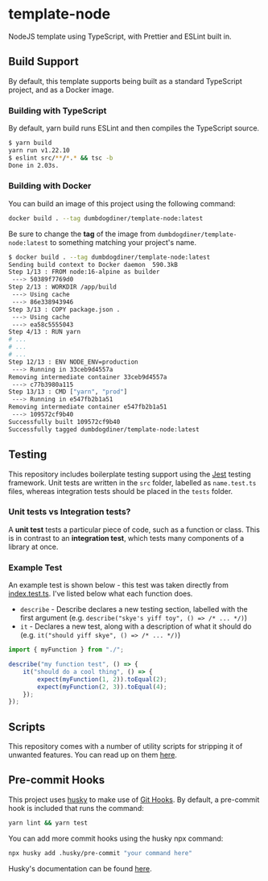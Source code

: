 # template-node

NodeJS template using TypeScript, with Prettier and ESLint built in.

## Build Support

By default, this template supports being built as a standard TypeScript project, and as a Docker image.

### Building with TypeScript

By default, yarn build runs ESLint and then compiles the TypeScript source.

```sh
$ yarn build
yarn run v1.22.10
$ eslint src/**/*.* && tsc -b
Done in 2.03s.
```

### Building with Docker

You can build an image of this project using the following command:

```sh
docker build . --tag dumbdogdiner/template-node:latest
```

Be sure to change the **tag** of the image from `dumbdogdiner/template-node:latest` to something matching your project's name.

```sh
$ docker build . --tag dumbdogdiner/template-node:latest
Sending build context to Docker daemon  590.3kB
Step 1/13 : FROM node:16-alpine as builder
 ---> 50389f7769d0
Step 2/13 : WORKDIR /app/build
 ---> Using cache
 ---> 86e338943946
Step 3/13 : COPY package.json .
 ---> Using cache
 ---> ea58c5555043
Step 4/13 : RUN yarn
# ...
# ...
# ...
Step 12/13 : ENV NODE_ENV=production
 ---> Running in 33ceb9d4557a
Removing intermediate container 33ceb9d4557a
 ---> c77b3980a115
Step 13/13 : CMD ["yarn", "prod"]
 ---> Running in e547fb2b1a51
Removing intermediate container e547fb2b1a51
 ---> 109572cf9b40
Successfully built 109572cf9b40
Successfully tagged dumbdogdiner/template-node:latest
```

## Testing

This repository includes boilerplate testing support using the [Jest](htthttps://jestjs.io/) testing framework. Unit tests are written in the `src` folder, labelled as `name.test.ts` files, whereas integration tests should be placed in the `tests` folder.

### Unit tests vs Integration tests?

A **unit test** tests a particular piece of code, such as a function or class. This is in contrast to an **integration test**, which tests many components of a library at once.

### Example Test

An example test is shown below - this test was taken directly from [index.test.ts](./src/index.test.ts). I've listed below what each function does.

- `describe` - Describe declares a new testing section, labelled with the first argument (e.g. `describe("skye's yiff toy", () => /* ... */)`)
- `it` - Declares a new test, along with a description of what it should do (e.g. `it("should yiff skye", () => /* ... */)`)

```ts
import { myFunction } from "./";

describe("my function test", () => {
	it("should do a cool thing", () => {
		expect(myFunction(1, 2)).toEqual(2);
		expect(myFunction(2, 3)).toEqual(4);
	});
});
```

## Scripts

This repository comes with a number of utility scripts for stripping it of unwanted features. You can read up on them [here](./scripts/README.md).

## Pre-commit Hooks

This project uses [husky](https://www.npmjs.com/package/husky) to make use of [Git Hooks](https://git-scm.com/book/en/v2/Customizing-Git-Git-Hooks). By default, a pre-commit hook is included that runs the command:

```sh
yarn lint && yarn test
```

You can add more commit hooks using the husky npx command:

```sh
npx husky add .husky/pre-commit "your command here"
```

Husky's documentation can be found [here](https://typicode.github.io/husky/#/).
